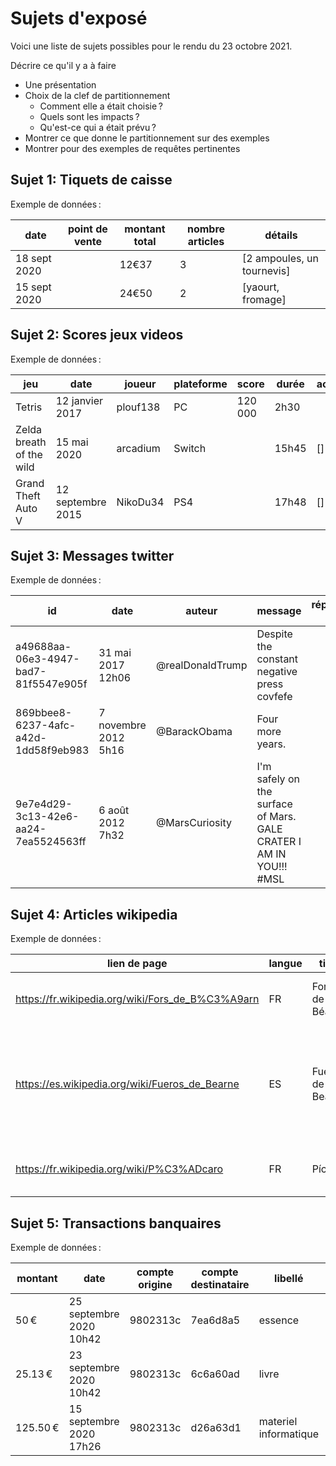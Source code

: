 # Sujets d'exposé

Voici une liste de sujets possibles pour le rendu du 23 octobre 2021.

Décrire ce qu'il y a à faire
- Une présentation
- Choix de la clef de partitionnement
	- Comment elle a était choisie ?
	- Quels sont les impacts ?
	- Qu'est-ce qui a était prévu ?
- Montrer ce que donne le partitionnement sur des exemples
- Montrer pour des exemples de requêtes pertinentes

## Sujet 1: Tiquets de caisse

Exemple de données :

| date | point de vente | montant total | nombre articles | détails |
|---|---|---|---|---|
| 18 sept 2020 | | 12€37 | 3 | [2 ampoules, un tournevis] |
| 15 sept 2020 | | 24€50 | 2 | [yaourt, fromage] |

## Sujet 2: Scores jeux videos

Exemple de données :

| jeu | date | joueur | plateforme | score | durée | achievements | pourcentage |
|---|---|---|---|---|---|---|---|
| Tetris | 12 janvier 2017 | plouf138 | PC | 120 000 | 2h30 | | |
| Zelda breath of the wild | 15 mai 2020 | arcadium | Switch | | 15h45 | [] | 76% |
| Grand Theft Auto V | 12 septembre 2015 | NikoDu34 | PS4 | | 17h48 | [] | 97% |

## Sujet 3: Messages twitter

Exemple de données :

| id | date | auteur | message | réponse à | likes | retweet |
|---|---|---|---|---|---|---|
| a49688aa-06e3-4947-bad7-81f5547e905f | 31 mai 2017 12h06 | @realDonaldTrump | Despite the constant negative press covfefe | | 0 | 0 |
| 869bbee8-6237-4afc-a42d-1dd58f9eb983 | 7 novembre 2012 5h16 | @BarackObama | Four more years. |  | 562 200 | 853 400 |
| 9e7e4d29-3c13-42e6-aa24-7ea5524563ff | 6 août 2012 7h32 | @MarsCuriosity | I'm safely on the surface of Mars. GALE CRATER I AM IN YOU!!! #MSL | | 12 900 | 57 900 |

## Sujet 4: Articles wikipedia

Exemple de données :

| lien de page | langue | titre | contenu | création |
|---|---|---|---|---|
|https://fr.wikipedia.org/wiki/Fors_de_B%C3%A9arn|FR|Fors de Béarn|_Les Fors de Béarn constituent…_|11 février 2007 11h18|
|https://es.wikipedia.org/wiki/Fueros_de_Bearne|ES|Fueros de Bearne|_Se denomina Fueros de Bearne (en francés Fors de Béarn, en occitano Fòrs de Bearn)…_|19 août 2006 18h02|
|https://fr.wikipedia.org/wiki/P%C3%ADcaro|FR|Pícaro|_Un pícaro est le héros d’un roman picaresque…_|19 octobre 2005 16h29|

## Sujet 5: Transactions banquaires

Exemple de données :

| montant | date | compte origine | compte destinataire | libellé | moyen |
|---|---|---|---|---|---|
| 50 € | 25 septembre 2020 10h42 | 9802313c | 7ea6d8a5 | essence | carte banquaire |
| 25.13 € | 23 septembre 2020 10h42 | 9802313c | 6c6a60ad | livre | carte banquaire |
| 125.50 € | 15 septembre 2020 17h26 | 9802313c | d26a63d1 | materiel informatique | chèque |
